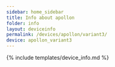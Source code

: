 ```yaml
---
sidebar: home_sidebar
title: Info about apollon
folder: info
layout: deviceinfo
permalink: /devices/apollon/variant3/
device: apollon_variant3
---
```

{% include templates/device_info.md %}
